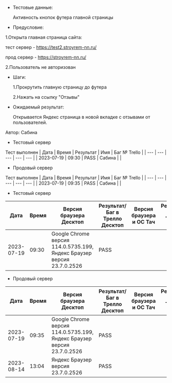 * Тестовые данные:

	Активность кнопок футера главной страницы

* Предусловие:

 1.Открыта главная страница сайта:
 
 тест сервер - https://test2.stroyrem-nn.ru/
 
 прод сервер - https://stroyrem-nn.ru/
 
 2.Пользователь не авторизован
 
 
* Шаги:

  1.Прокрутить главную страницу до футера
  
  2.Нажать на ссылку "Отзывы"

* Ожидаемый результат:

   Открывается Яндекс страница в новой вкладке с отзывами от пользователей.


Автор: Сабина

* Тестовый сервер 

Тест выполнен
| Дата | Время | Результат | Имя | Баг № Trello |
| --- | --- | --- | --- | --- |
| 2023-07-19 | 09:30 | PASS | Сабина |   | 

* Продовый сервер

Тест выполнен
| Дата | Время | Результат | Имя | Баг № Trello |
| --- | --- | --- | --- | --- |
| 2023-07-19 | 09:35 | PASS | Сабина |   | 
* Тестовый сервер 

| Дата | Время | Версия браузера Десктоп | Результат/Баг в Трелло Десктоп|  Версия браузера и ОС Тач |Результат/Баг в Трелло Тач| Дата релиза| QA  |
| --- | --- | --- | --- |  --- | --- | --- | --- |   
| 2023-07-19 | 09:30 | Google Chrome версия 114.0.5735.199, Яндекс Браузер версия 23.7.0.2526 | PASS |  |  | 2023-06-16 | Сабина |  

* Продовый сервер

| Дата | Время | Версия браузера Десктоп | Результат/Баг в Трелло Десктоп|  Версия браузера и ОС Тач |Результат/Баг в Трелло Тач| Дата релиза| QA  |
| --- | --- | --- | --- |  --- | --- | --- | --- |   
| 2023-07-19 | 09:35 | Google Chrome версия 114.0.5735.199, Яндекс Браузер версия 23.7.0.2526 | PASS |  |  | 2023-06-16 | Сабина |  
| 2023-08-14 | 13:04 | Яндекс Браузер версия 23.7.0.2526 | PASS |  |  | 2023-08-13 | Евгения |
